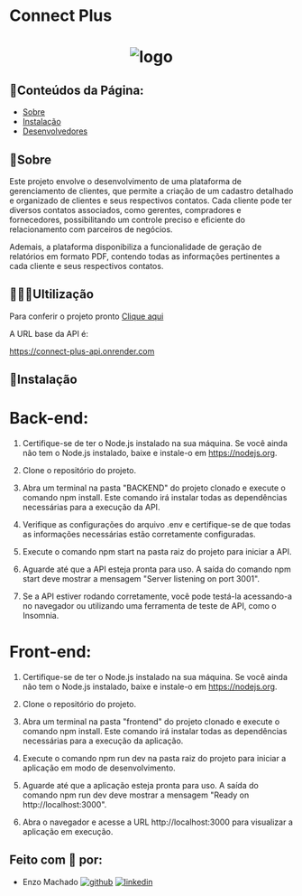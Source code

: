 # Connect Plus

<h1 align="center">
   <img src="https://github.com/m4chado/Connect-Plus/blob/main/connect-plus.png?raw=true" alt="logo" /> 
</h1>

## 📃Conteúdos da Página:

-   [Sobre](#Sobre)
-   [Instalação](#Instalação)
-   [Desenvolvedores](#Feito-com-🤍-por)

## 📜Sobre

Este projeto envolve o desenvolvimento de uma plataforma de gerenciamento de clientes, que permite a criação de um cadastro detalhado e organizado de clientes e seus respectivos contatos. Cada cliente pode ter diversos contatos associados, como gerentes, compradores e fornecedores, possibilitando um controle preciso e eficiente do relacionamento com parceiros de negócios.

Ademais, a plataforma disponibiliza a funcionalidade de geração de relatórios em formato PDF, contendo todas as informações pertinentes a cada cliente e seus respectivos contatos.

## 👩🏻‍💻Ultilização

Para conferir o projeto pronto [Clique aqui](https://kenziecommerce34.onrender.com)

A URL base da API é:

https://connect-plus-api.onrender.com

## 💾Instalação

# Back-end:

1. Certifique-se de ter o Node.js instalado na sua máquina. Se você ainda não tem o Node.js instalado, baixe e instale-o em https://nodejs.org.

2. Clone o repositório do projeto.

3. Abra um terminal na pasta "BACKEND" do projeto clonado e execute o comando npm install. Este comando irá instalar todas as dependências necessárias para a execução da API.

4. Verifique as configurações do arquivo .env e certifique-se de que todas as informações necessárias estão corretamente configuradas.

5. Execute o comando npm start na pasta raiz do projeto para iniciar a API.

6. Aguarde até que a API esteja pronta para uso. A saída do comando npm start deve mostrar a mensagem "Server listening on port 3001".

7. Se a API estiver rodando corretamente, você pode testá-la acessando-a no navegador ou utilizando uma ferramenta de teste de API, como o Insomnia.

# Front-end:

1. Certifique-se de ter o Node.js instalado na sua máquina. Se você ainda não tem o Node.js instalado, baixe e instale-o em https://nodejs.org.

2. Clone o repositório do projeto.

3. Abra um terminal na pasta "frontend" do projeto clonado e execute o comando npm install. Este comando irá instalar todas as dependências necessárias para a execução da aplicação.

4. Execute o comando npm run dev na pasta raiz do projeto para iniciar a aplicação em modo de desenvolvimento.

5. Aguarde até que a aplicação esteja pronta para uso. A saída do comando npm run dev deve mostrar a mensagem "Ready on http://localhost:3000".

6. Abra o navegador e acesse a URL http://localhost:3000 para visualizar a aplicação em execução.

## Feito com 🤍 por:

-   Enzo Machado [![github](https://img.shields.io/badge/github-6e5494?style=for-the-badge&logo=github&logoColor=white)](https://github.com/m4chado) [![linkedin](https://img.shields.io/badge/linkedin-0A66C2?style=for-the-badge&logo=linkedin&logoColor=white)](https://www.linkedin.com/in/enzomachado01/)
